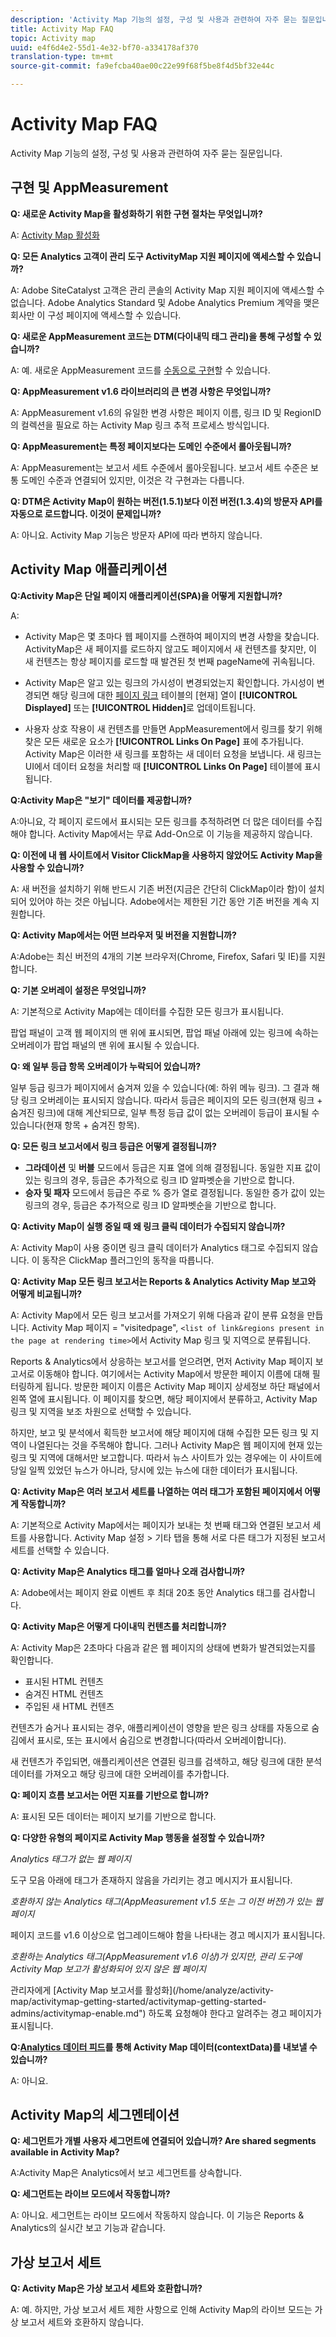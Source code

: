 ```yaml
---
description: 'Activity Map 기능의 설정, 구성 및 사용과 관련하여 자주 묻는 질문입니다. '
title: Activity Map FAQ
topic: Activity map
uuid: e4f6d4e2-55d1-4e32-bf70-a334178af370
translation-type: tm+mt
source-git-commit: fa9efcba40ae00c22e99f68f5be8f4d5bf32e44c

---
```



# Activity Map FAQ

Activity Map 기능의 설정, 구성 및 사용과 관련하여 자주 묻는 질문입니다. 

## 구현 및 AppMeasurement

**Q: 새로운 Activity Map을 활성화하기 위한 구현 절차는 무엇입니까?**

A: [Activity Map 활성화](/help/analyze/activity-map/activitymap-getting-started/activitymap-getting-started-admins/activitymap-enable.md)

**Q: 모든 Analytics 고객이 관리 도구 ActivityMap 지원 페이지에 액세스할 수 있습니까?**

A: Adobe SiteCatalyst 고객은 관리 콘솔의 Activity Map 지원 페이지에 액세스할 수 없습니다. Adobe Analytics Standard 및 Adobe Analytics Premium 계약을 맺은 회사만 이 구성 페이지에 액세스할 수 있습니다.

**Q: 새로운 AppMeasurement 코드는 DTM(다이내믹 태그 관리)을 통해 구성할 수 있습니까?**

A: 예. 새로운 AppMeasurement 코드를 [수동으로 구현](https://marketing.adobe.com/resources/help/en_US/dtm/analytics_dtm.html)할 수 있습니다.

**Q: AppMeasurement v1.6 라이브러리의 큰 변경 사항은 무엇입니까?**

A: AppMeasurement v1.6의 유일한 변경 사항은 페이지 이름, 링크 ID 및 RegionID의 컬렉션을 필요로 하는 Activity Map 링크 추적 프로세스 방식입니다.

**Q: AppMeasurement는 특정 페이지보다는 도메인 수준에서 롤아웃됩니까?**

A: AppMeasurement는 보고서 세트 수준에서 롤아웃됩니다. 보고서 세트 수준은 보통 도메인 수준과 연결되어 있지만, 이것은 각 구현과는 다릅니다.

**Q: DTM은 Activity Map이 원하는 버전(1.5.1)보다 이전 버전(1.3.4)의 방문자 API를 자동으로 로드합니다. 이것이 문제입니까?**

A: 아니요. Activity Map 기능은 방문자 API에 따라 변하지 않습니다.

## Activity Map 애플리케이션

**Q:Activity Map은 단일 페이지 애플리케이션(SPA)을 어떻게 지원합니까?**

A:

* Activity Map은 몇 초마다 웹 페이지를 스캔하여 페이지의 변경 사항을 찾습니다. ActivityMap은 새 페이지를 로드하지 않고도 페이지에서 새 컨텐츠를 찾지만, 이 새 컨텐츠는 항상 페이지를 로드할 때 발견된 첫 번째 pageName에 귀속됩니다.

* Activity Map은 알고 있는 링크의 가시성이 변경되었는지 확인합니다. 가시성이 변경되면 해당 링크에 대한 [페이지 링크](/help/analyze/activity-map/activitymap-links-report.md) 테이블의 [현재] 열이 **[!UICONTROL Displayed]** 또는 **[!UICONTROL Hidden]**&#x200B;로 업데이트됩니다.

* 사용자 상호 작용이 새 컨텐츠를 만들면 AppMeasurement에서 링크를 찾기 위해 찾은 모든 새로운 요소가 **[!UICONTROL Links On Page]** 표에 추가됩니다. Activity Map은 이러한 새 링크를 포함하는 새 데이터 요청을 보냅니다. 새 링크는 UI에서 데이터 요청을 처리할 때 **[!UICONTROL Links On Page]** 테이블에 표시됩니다.

**Q:Activity Map은 &quot;보기&quot; 데이터를 제공합니까?**

A:아니요, 각 페이지 로드에서 표시되는 모든 링크를 추적하려면 더 많은 데이터를 수집해야 합니다. Activity Map에서는 무료 Add-On으로 이 기능을 제공하지 않습니다.

**Q: 이전에 내 웹 사이트에서 Visitor ClickMap을 사용하지 않았어도 Activity Map을 사용할 수 있습니까?**

A: 새 버전을 설치하기 위해 반드시 기존 버전(지금은 간단히 ClickMap이라 함)이 설치되어 있어야 하는 것은 아닙니다. Adobe에서는 제한된 기간 동안 기존 버전을 계속 지원합니다.

**Q: Activity Map에서는 어떤 브라우저 및 버전을 지원합니까?**

A:Adobe는 최신 버전의 4개의 기본 브라우저(Chrome, Firefox, Safari 및 IE)를 지원합니다.

**Q: 기본 오버레이 설정은 무엇입니까?**

A: 기본적으로 Activity Map에는 데이터를 수집한 모든 링크가 표시됩니다.

팝업 패널이 고객 웹 페이지의 맨 위에 표시되면, 팝업 패널 아래에 있는 링크에 속하는 오버레이가 팝업 패널의 맨 위에 표시될 수 있습니다.

**Q: 왜 일부 등급 항목 오버레이가 누락되어 있습니까?**

일부 등급 링크가 페이지에서 숨겨져 있을 수 있습니다(예: 하위 메뉴 링크). 그 결과 해당 링크 오버레이는 표시되지 않습니다. 따라서 등급은 페이지의 모든 링크(현재 링크 + 숨겨진 링크)에 대해 계산되므로, 일부 특정 등급 값이 없는 오버레이 등급이 표시될 수 있습니다(현재 항목 + 숨겨진 항목).

**Q: 모든 링크 보고서에서 링크 등급은 어떻게 결정됩니까?**

* **그라데이션** 및 **버블** 모드에서 등급은 지표 열에 의해 결정됩니다. 동일한 지표 값이 있는 링크의 경우, 등급은 추가적으로 링크 ID 알파벳순을 기반으로 합니다.
* **승자 및 패자** 모드에서 등급은 주로 % 증가 열로 결정됩니다. 동일한 증가 값이 있는 링크의 경우, 등급은 추가적으로 링크 ID 알파벳순을 기반으로 합니다.

**Q: Activity Map이 실행 중일 때 왜 링크 클릭 데이터가 수집되지 않습니까?**

A: Activity Map이 사용 중이면 링크 클릭 데이터가 Analytics 태그로 수집되지 않습니다. 이 동작은 ClickMap 플러그인의 동작을 따릅니다.

**Q: Activity Map 모든 링크 보고서는 Reports &amp; Analytics Activity Map 보고와 어떻게 비교됩니까?**

A: Activity Map에서 모든 링크 보고서를 가져오기 위해 다음과 같이 분류 요청을 만듭니다. Activity Map 페이지 = &quot;visitedpage&quot;, `<list of link&regions present in the page at rendering time>`에서 Activity Map 링크 및 지역으로 분류됩니다.

Reports &amp; Analytics에서 상응하는 보고서를 얻으려면, 먼저 Activity Map 페이지 보고서로 이동해야 합니다. 여기에서는 Activity Map에서 방문한 페이지 이름에 대해 필터링하게 됩니다. 방문한 페이지 이름은 Activity Map 페이지 상세정보 하단 패널에서 왼쪽 열에 표시됩니다. 이 페이지를 찾으면, 해당 페이지에서 분류하고, Activity Map 링크 및 지역을 보조 차원으로 선택할 수 있습니다.

하지만, 보고 및 분석에서 획득한 보고서에 해당 페이지에 대해 수집한 모든 링크 및 지역이 나열된다는 것을 주목해야 합니다. 그러나 Activity Map은 웹 페이지에 현재 있는 링크 및 지역에 대해서만 보고합니다. 따라서 뉴스 사이트가 있는 경우에는 이 사이트에 당일 일찍 있었던 뉴스가 아니라, 당시에 있는 뉴스에 대한 데이터가 표시됩니다.

**Q: Activity Map은 여러 보고서 세트를 나열하는 여러 태그가 포함된 페이지에서 어떻게 작동합니까?**

A: 기본적으로 Activity Map에서는 페이지가 보내는 첫 번째 태그와 연결된 보고서 세트를 사용합니다. Activity Map 설정 > 기타 탭을 통해 서로 다른 태그가 지정된 보고서 세트를 선택할 수 있습니다.

**Q: Activity Map은 Analytics 태그를 얼마나 오래 검사합니까?**

A: Adobe에서는 페이지 완료 이벤트 후 최대 20초 동안 Analytics 태그를 검사합니다.

**Q: Activity Map은 어떻게 다이내믹 컨텐츠를 처리합니까?**

A: Activity Map은 2초마다 다음과 같은 웹 페이지의 상태에 변화가 발견되었는지를 확인합니다.

* 표시된 HTML 컨텐츠
* 숨겨진 HTML 컨텐츠
* 주입된 새 HTML 컨텐츠

컨텐츠가 숨거나 표시되는 경우, 애플리케이션이 영향을 받은 링크 상태를 자동으로 숨김에서 표시로, 또는 표시에서 숨김으로 변경합니다(따라서 오버레이합니다).

새 컨텐츠가 주입되면, 애플리케이션은 연결된 링크를 검색하고, 해당 링크에 대한 분석 데이터를 가져오고 해당 링크에 대한 오버레이를 추가합니다.

**Q: 페이지 흐름 보고서는 어떤 지표를 기반으로 합니까?**

A: 표시된 모든 데이터는 페이지 보기를 기반으로 합니다.

**Q: 다양한 유형의 페이지로 Activity Map 행동을 설정할 수 있습니까?**

*Analytics 태그가 없는 웹 페이지*

도구 모음 아래에 태그가 존재하지 않음을 가리키는 경고 메시지가 표시됩니다.

*호환하지 않는 Analytics 태그(AppMeasurement v1.5 또는 그 이전 버전)가 있는 웹 페이지*

페이지 코드를 v1.6 이상으로 업그레이드해야 함을 나타내는 경고 메시지가 표시됩니다.

*호환하는 Analytics 태그(AppMeasurement v1.6 이상)가 있지만, 관리 도구에 Activity Map 보고가 활성화되어 있지 않은 웹 페이지*

관리자에게 \[Activity Map 보고서를 활성화\](/home/analyze/activity-map/activitymap-getting-started/activitymap-getting-started-admins/activitymap-enable.md&quot;) 하도록 요청해야 한다고 알려주는 경고 페이지가 표시됩니다.

**Q:[Analytics 데이터 피드](https://docs.adobe.com/content/help/en/analytics/export/analytics-data-feed/data-feed-overview.html)를 통해 Activity Map 데이터(contextData)를 내보낼 수 있습니까?**

A: 아니요.

## Activity Map의 세그멘테이션

**Q: 세그먼트가 개별 사용자 세그먼트에 연결되어 있습니까? Are shared segments available in Activity Map?**

A:Activity Map은 Analytics에서 보고 세그먼트를 상속합니다.

**Q: 세그먼트는 라이브 모드에서 작동합니까?**

A: 아니요. 세그먼트는 라이브 모드에서 작동하지 않습니다. 이 기능은 Reports &amp; Analytics의 실시간 보고 기능과 같습니다.

## 가상 보고서 세트

**Q: Activity Map은 가상 보고서 세트와 호환합니까?**

A: 예. 하지만, 가상 보고서 세트 제한 사항으로 인해 Activity Map의 라이브 모드는 가상 보고서 세트와 호환하지 않습니다.
